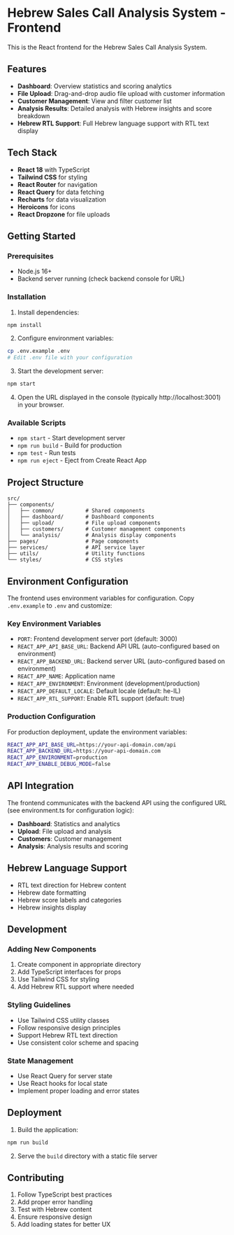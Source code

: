 # Hebrew Sales Call Analysis System - Frontend

This is the React frontend for the Hebrew Sales Call Analysis System.

## Features

- **Dashboard**: Overview statistics and scoring analytics
- **File Upload**: Drag-and-drop audio file upload with customer information
- **Customer Management**: View and filter customer list
- **Analysis Results**: Detailed analysis with Hebrew insights and score breakdown
- **Hebrew RTL Support**: Full Hebrew language support with RTL text display

## Tech Stack

- **React 18** with TypeScript
- **Tailwind CSS** for styling
- **React Router** for navigation
- **React Query** for data fetching
- **Recharts** for data visualization
- **Heroicons** for icons
- **React Dropzone** for file uploads

## Getting Started

### Prerequisites

- Node.js 16+ 
- Backend server running (check backend console for URL)

### Installation

1. Install dependencies:
```bash
npm install
```

2. Configure environment variables:
```bash
cp .env.example .env
# Edit .env file with your configuration
```

3. Start the development server:
```bash
npm start
```

4. Open the URL displayed in the console (typically http://localhost:3001) in your browser.

### Available Scripts

- `npm start` - Start development server
- `npm run build` - Build for production
- `npm test` - Run tests
- `npm run eject` - Eject from Create React App

## Project Structure

```
src/
├── components/
│   ├── common/          # Shared components
│   ├── dashboard/       # Dashboard components
│   ├── upload/          # File upload components
│   ├── customers/       # Customer management components
│   └── analysis/        # Analysis display components
├── pages/               # Page components
├── services/            # API service layer
├── utils/               # Utility functions
└── styles/              # CSS styles
```

## Environment Configuration

The frontend uses environment variables for configuration. Copy `.env.example` to `.env` and customize:

### Key Environment Variables

- `PORT`: Frontend development server port (default: 3000)
- `REACT_APP_API_BASE_URL`: Backend API URL (auto-configured based on environment)
- `REACT_APP_BACKEND_URL`: Backend server URL (auto-configured based on environment)
- `REACT_APP_NAME`: Application name
- `REACT_APP_ENVIRONMENT`: Environment (development/production)
- `REACT_APP_DEFAULT_LOCALE`: Default locale (default: he-IL)
- `REACT_APP_RTL_SUPPORT`: Enable RTL support (default: true)

### Production Configuration

For production deployment, update the environment variables:

```bash
REACT_APP_API_BASE_URL=https://your-api-domain.com/api
REACT_APP_BACKEND_URL=https://your-api-domain.com
REACT_APP_ENVIRONMENT=production
REACT_APP_ENABLE_DEBUG_MODE=false
```

## API Integration

The frontend communicates with the backend API using the configured URL (see environment.ts for configuration logic):

- **Dashboard**: Statistics and analytics
- **Upload**: File upload and analysis
- **Customers**: Customer management
- **Analysis**: Analysis results and scoring

## Hebrew Language Support

- RTL text direction for Hebrew content
- Hebrew date formatting
- Hebrew score labels and categories
- Hebrew insights display

## Development

### Adding New Components

1. Create component in appropriate directory
2. Add TypeScript interfaces for props
3. Use Tailwind CSS for styling
4. Add Hebrew RTL support where needed

### Styling Guidelines

- Use Tailwind CSS utility classes
- Follow responsive design principles
- Support Hebrew RTL text direction
- Use consistent color scheme and spacing

### State Management

- Use React Query for server state
- Use React hooks for local state
- Implement proper loading and error states

## Deployment

1. Build the application:
```bash
npm run build
```

2. Serve the `build` directory with a static file server

## Contributing

1. Follow TypeScript best practices
2. Add proper error handling
3. Test with Hebrew content
4. Ensure responsive design
5. Add loading states for better UX
